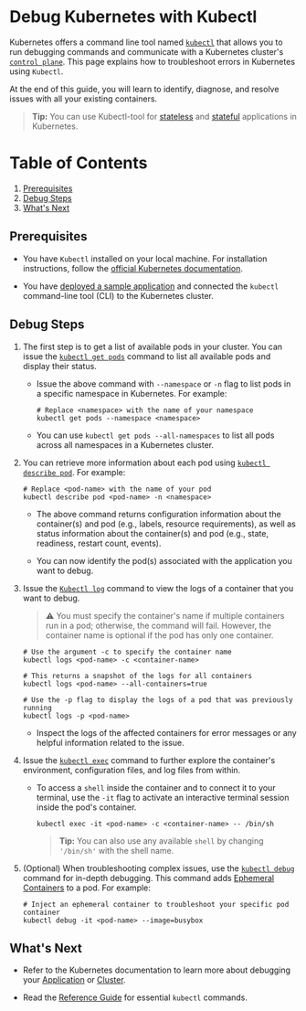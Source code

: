 # Debug Kubernetes with Kubectl

Kubernetes offers a command line tool named [`kubectl`](https://kubernetes.io/docs/reference/kubectl/) that allows you to run debugging commands and communicate with a Kubernetes cluster's [`control plane`](https://kubernetes.io/docs/reference/glossary/?all=true#term-control-plane). This page explains how to troubleshoot errors in Kubernetes using `Kubectl`.

At the end of this guide, you will learn to identify, diagnose, and resolve issues with all your existing containers.

> **Tip:** You can use Kubectl-tool for [stateless](https://kubernetes.io/docs/tutorials/stateless-application/) and [stateful](https://kubernetes.io/docs/tutorials/stateful-application/) applications in Kubernetes.

# Table of Contents
1. [Prerequisites](#prerequisites)
2. [Debug Steps](#debug-steps)
2. [What's Next](#whats-next)

<div id='id-prerequisites'/>

## Prerequisites

- You have `Kubectl` installed on your local machine. For installation instructions, follow the [official Kubernetes documentation](https://kubernetes.io/docs/tasks/tools/). 

- You have [deployed a sample application](https://docs.spectrocloud.com/kubernetes-knowlege-hub/tutorials/deploy-stateless-frontend-app/) and connected the `kubectl` command-line tool (CLI) to the Kubernetes cluster.

<div id='debug-steps'/>

## Debug Steps

1. The first step is to get a list of available pods in your cluster. You can issue the [`kubectl get pods`](https://kubernetes.io/docs/reference/generated/kubectl/kubectl-commands#get) command to list all available pods and display their status.

    * Issue the above command with `--namespace` or `-n`  flag to list pods in a specific namespace in Kubernetes. For example:

        ```shell
        # Replace <namespace> with the name of your namespace  
        kubectl get pods --namespace <namespace>
        ```

    * You can use `kubectl get pods --all-namespaces` to list all pods across all namespaces in a Kubernetes cluster.

2. You can retrieve more information about each pod using [`kubectl describe pod`](https://kubernetes.io/docs/reference/generated/kubectl/kubectl-commands#describe). For example:

    ```shell
    # Replace <pod-name> with the name of your pod 
    kubectl describe pod <pod-name> -n <namespace>
    ```

    * The above command returns configuration information about the container(s) and pod (e.g., labels, resource requirements), as well as status information about the container(s) and pod (e.g., state, readiness, restart count, events).

    * You can now identify the pod(s) associated with the application you want to debug.

3. Issue the [`Kubectl log`](https://kubernetes.io/docs/reference/generated/kubectl/kubectl-commands#logs) command to view the logs of a container that you want to debug.

    > :warning: You must specify the container's name if multiple containers run in a pod; otherwise, the command will fail. However, the container name is optional if the pod has only one container.

    ```shell
    # Use the argument -c to specify the container name
    kubectl logs <pod-name> -c <container-name>

    # This returns a snapshot of the logs for all containers
    kubectl logs <pod-name> --all-containers=true

    # Use the -p flag to display the logs of a pod that was previously running
    kubectl logs -p <pod-name>
    ```

    * Inspect the logs of the affected containers for error messages or any helpful information related to the issue.

4. Issue the [`kubectl exec`](https://kubernetes.io/docs/reference/generated/kubectl/kubectl-commands#exec) command to further explore the container's environment, configuration files, and log files from within. 

    * To access a `shell` inside the container and to connect it to your terminal, use the `-it` flag to activate an interactive terminal session inside the pod's container. 

        ```shell
        kubectl exec -it <pod-name> -c <container-name> -- /bin/sh
        ```

        > **Tip:** You can also use any available `shell` by changing `'/bin/sh'` with the shell name.

5. (Optional) When troubleshooting complex issues, use the [`kubectl debug`](https://kubernetes.io/docs/reference/generated/kubectl/kubectl-commands#debug) command for in-depth debugging. This command adds [Ephemeral Containers](https://kubernetes.io/docs/concepts/workloads/pods/ephemeral-containers/) to a pod. For example: 

    ```shell
    # Inject an ephemeral container to troubleshoot your specific pod container
    kubectl debug -it <pod-name> --image=busybox
    ```

<div id='whats-next'/>

## What's Next 

* Refer to the Kubernetes documentation to learn more about debugging your [Application](https://kubernetes.io/docs/tasks/debug/debug-application/) or [Cluster](https://kubernetes.io/docs/tasks/debug/debug-cluster/).

* Read the [Reference Guide](https://kubernetes.io/docs/reference/generated/kubectl/kubectl-commands#-strong-getting-started-strong-) for essential `kubectl` commands.